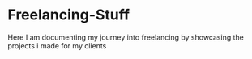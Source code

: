 # Freelancing-Stuff

Here I am documenting my journey into freelancing by showcasing the projects i made for my clients

